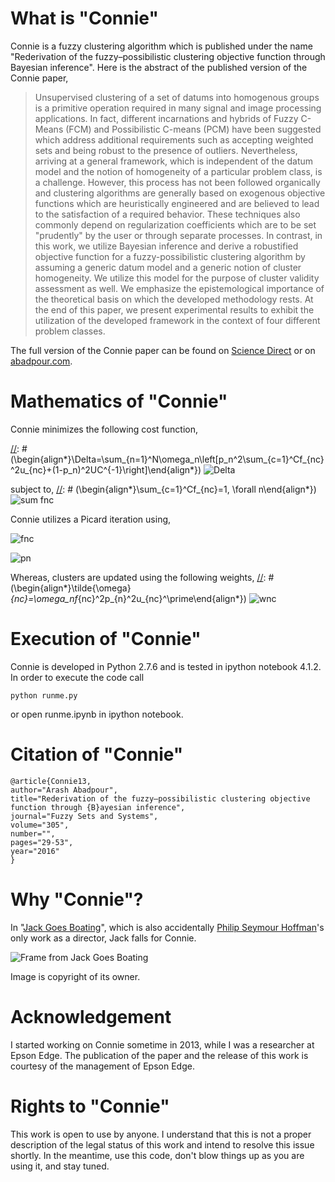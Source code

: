 # What is "Connie"
Connie is a fuzzy clustering algorithm which is published under the name "Rederivation of the fuzzy–possibilistic clustering objective function through Bayesian inference". Here is the abstract of the published version of the Connie paper,

> Unsupervised clustering of a set of datums into homogenous groups is a primitive operation required in many signal and image processing applications. In fact, different incarnations and hybrids of Fuzzy C-Means (FCM) and Possibilistic C-means (PCM) have been suggested which address additional requirements such as accepting weighted sets and being robust to the presence of outliers. Nevertheless, arriving at a general framework, which is independent of the datum model and the notion of homogeneity of a particular problem class, is a challenge. However, this process has not been followed organically and clustering algorithms are generally based on exogenous objective functions which are heuristically engineered and are believed to lead to the satisfaction of a required behavior. These techniques also commonly depend on regularization coefficients which are to be set "prudently" by the user or through separate processes. In contrast, in this work, we utilize Bayesian inference and derive a robustified objective function for a fuzzy-possibilistic clustering algorithm by assuming a generic datum model and a generic notion of cluster homogeneity. We utilize this model for the purpose of cluster validity assessment as well. We emphasize the epistemological importance of the theoretical basis on which the developed methodology rests. At the end of this paper, we present experimental results to exhibit the utilization of the developed framework in the context of four different problem classes.

The full version of the Connie paper can be found on [Science Direct](http://www.sciencedirect.com/science/article/pii/S0165011415004947) or on [abadpour.com](http://abadpour.com/files/pdf/Connie_full.pdf). 

# Mathematics of "Connie"

Connie minimizes the following cost function,

[//]: # (\begin{align*}\Delta=\sum_{n=1}^N\omega_n\left[p_n^2\sum_{c=1}^Cf_{nc}^2u_{nc}+(1-p_n)^2UC^{-1}\right]\end{align*})
![Delta](http://quicklatex.com/cache3/39/ql_d165b6f66f4954fd3623fa68113f2c39_l3.png)

subject to,
[//]: # (\begin{align*}\sum_{c=1}^Cf_{nc}=1, \forall n\end{align*})
![sum fnc](http://quicklatex.com/cache3/da/ql_c1f8712f0d547e930e46a1a4716e85da_l3.png)

Connie utilizes a Picard iteration using,

[//]: # (\begin{align*}f_{nc}={{u_{nc}^{-1}}\over{\sum_{c^\prime}^Cu_{nc^\prime}^{-1}}}\end{align*})
![fnc](http://quicklatex.com/cache3/86/ql_426c1608d2912935ead9f22b8cbc9686_l3.png)

[//]: # (\begin{align*}p_n={{1}\over{1+CU^{-1}\sum_{c=1}^Cf_{nc}^2u_{nc}}}\end{align*})
![pn](http://quicklatex.com/cache3/5e/ql_300f946a10b52ef9abbdbec94196745e_l3.png)

Whereas, clusters are updated using the following weights,
[//]: # (\begin{align*}\tilde{\omega}_{nc}=\omega_nf_{nc}^2p_{n}^2u_{nc}^\prime\end{align*})
![wnc](http://quicklatex.com/cache3/e1/ql_3d28dcd16d57ec429d825ffd67a16de1_l3.png)

# Execution of "Connie"
Connie is developed in Python 2.7.6 and is tested in ipython notebook 4.1.2. In order to execute the code call
```
python runme.py
```
or open runme.ipynb in ipython notebook.

# Citation of "Connie"
```
@article{Connie13,
author="Arash Abadpour",
title="Rederivation of the fuzzy–possibilistic clustering objective function through {B}ayesian inference",
journal="Fuzzy Sets and Systems",
volume="305",
number="",
pages="29-53",
year="2016"
}
```

# Why "Connie"?
In "[Jack Goes Boating](https://en.wikipedia.org/wiki/Jack_Goes_Boating_(film))", which is also accidentally [Philip Seymour Hoffman](https://en.wikipedia.org/wiki/Philip_Seymour_Hoffman)'s only work as a director, Jack falls for Connie. 

![Frame from Jack Goes Boating](http://abadpour.com/wp-content/uploads/2016/11/connie_image_small.jpg)

Image is copyright of its owner.

# Acknowledgement
I started working on Connie sometime in 2013, while I was a researcher at Epson Edge. The publication of the paper and the release of this work is courtesy of the management of Epson Edge.

# Rights to "Connie"
This work is open to use by anyone. I understand that this is not a proper description of the legal status of this work and intend to resolve this issue shortly. In the meantime, use this code, don't blow things up as you are using it, and stay tuned.
